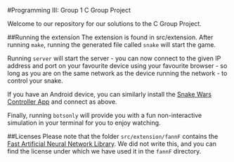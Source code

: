 #Programming III: Group 1 C Group Project

Welcome to our repository for our solutions to the C Group Project.

##Running the extension
The extension is found in src/extension. After running `make`, running the generated file called `snake` will start the game.

Running `server` will start the server - you can now connect to the given IP address and port on your favourite device using your favourite browser - so long as you are on the same network as the device running the network - to control your snake.

If you have an Android device, you can similarly install the [Snake Wars Controller App](https://play.google.com/store/apps/details?id=com.cproject.group1.snakewars) and connect as above.

Finally, running `botsonly` will provide you with a fun non-interactive simulation in your terminal for you to enjoy watching.

##Licenses
Please note that the folder `src/extension/fannF` contains the [Fast Artificial Neural Network Library](http://leenissen.dk/fann/wp/). We did not write this, and you can find the license under which we have used it in the `fannF` directory.
